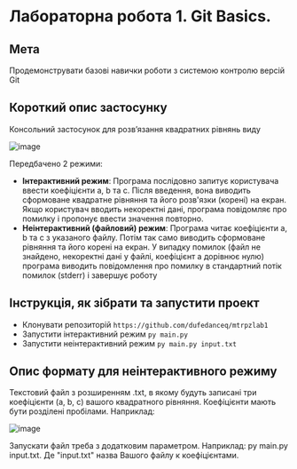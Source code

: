 # Лабораторна робота 1. Git Basics.
## Мета
Продемонструвати базові навички роботи з системою контролю версій Git
## Короткий опис застосунку
Консольний застосунок для розв’язання квадратних рівнянь виду 

![image](https://github.com/user-attachments/assets/cace3e6a-186e-42ba-be55-964b200b23c9)

Передбачено 2 режими:
- **Інтерактивний режим**: Програма послідовно запитує користувача ввести коефіцієнти a, b та c. Після введення, вона виводить сформоване квадратне рівняння та його розв'язки (корені) на екран. Якщо користувач вводить некоректні дані, програма повідомляє про помилку і пропонує ввести значення повторно.
- **Неінтерактивний (файловий) режим**: Програма читає коефіцієнти a, b та c з указаного файлу. Потім так само виводить сформоване рівняння та його корені на екран. У випадку помилок (файл не знайдено, некоректні дані у файлі, коефіцієнт a дорівнює нулю) програма виводить повідомлення про помилку в стандартний потік помилок (stderr) і завершує роботу

## Інструкція, як зібрати та запустити проект

- Клонувати репозиторій `https://github.com/dufedanceq/mtrpzlab1`
- Запустити інтерактивний режим `py main.py`
- Запустити неінтерактивний режим `py main.py input.txt `

## Опис формату для неінтерактивного режиму
Текстовий файл з розширенням .txt, в якому будуть записані три коефіцієнти (a, b, c) вашого квадратного рівняння. Коефіцієнти мають бути розділені пробілами. Наприклад:

![image](https://github.com/user-attachments/assets/5dd15b9a-9fb6-4d07-9e27-825359693977)

Запускати файл треба з додатковим параметром. Наприклад: py main.py input.txt. Де "input.txt" назва Вашого файлу к коефіцієнтами.
